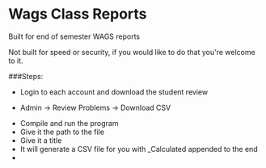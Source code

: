 # Wags Class Reports

Built for end of semester WAGS reports

Not built for speed or security, if you would like to do that you're welcome to it. 

###Steps:

* Login to each account and download the student review 
 - Admin -> Review Problems -> Download CSV
* Compile and run the program
* Give it the path to the file
* Give it a title
* It will generate a CSV file for you with _Calculated appended to the end
* 


